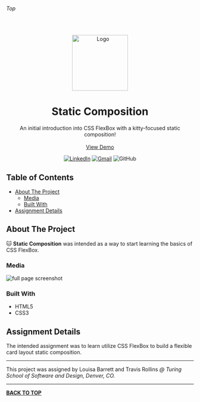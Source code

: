 ###### Top

<br />
<p align="center">
  <a href="https://github.com/JakeAdmire/Static-Composition">
    <img src="https://github.com/JakeAdmire/Static-Composition/blob/master/media/cat2.jpg?raw=true" alt="Logo" width="150" height="150">
  </a>
  <h1 align="center">Static Composition</h1>
  <p align="center">
    An initial introduction into CSS FlexBox with a kitty-focused static composition!
    <br />
    <br />
    <a href="https://jakeadmire.github.io/Static-Composition">View Demo</a>
  </p>
</p>
<div align="center">

[![LinkedIn][linkedin-shield]][linkedin-url] [![Gmail][gmail-shield]][gmail-url] ![GitHub](https://img.shields.io/github/followers/jakeadmire?label=Follow&style=for-the-badge)
</div>

## Table of Contents

- [About The Project](#About-The-Project)
  - [Media](#Media)
  - [Built With](#Built-With)
- [Assignment Details](#Assignment-Details)

## About The Project

:cat: **Static Composition** was intended as a way to start learning the basics of CSS FlexBox.


### Media
![full page screenshot](https://user-images.githubusercontent.com/44077214/57423853-e163dd80-71d2-11e9-8456-eb643c2a87ad.png)

### Built With
- HTML5
- CSS3 

## Assignment Details

The intended assignment was to learn utilize CSS FlexBox to build a flexible card layout static composition. 

---

This project was assigned by Louisa Barrett and Travis Rollins 
_@ Turing School of Software and Design, Denver, CO._

---

**[BACK TO TOP](#top)**

<!-- URL References  -->
[linkedin-shield]: https://img.shields.io/badge/-LinkedIn-0077b5.svg?style=for-the-badge&logo=linkedin
[linkedin-url]: https://linkedin.com/in/jakeadmire

[gmail-shield]: https://img.shields.io/badge/-Email-red.svg?style=for-the-badge&logo=gmail&logoColor=white
[gmail-url]: https://mailto:jakeadmire1@gmail.com

